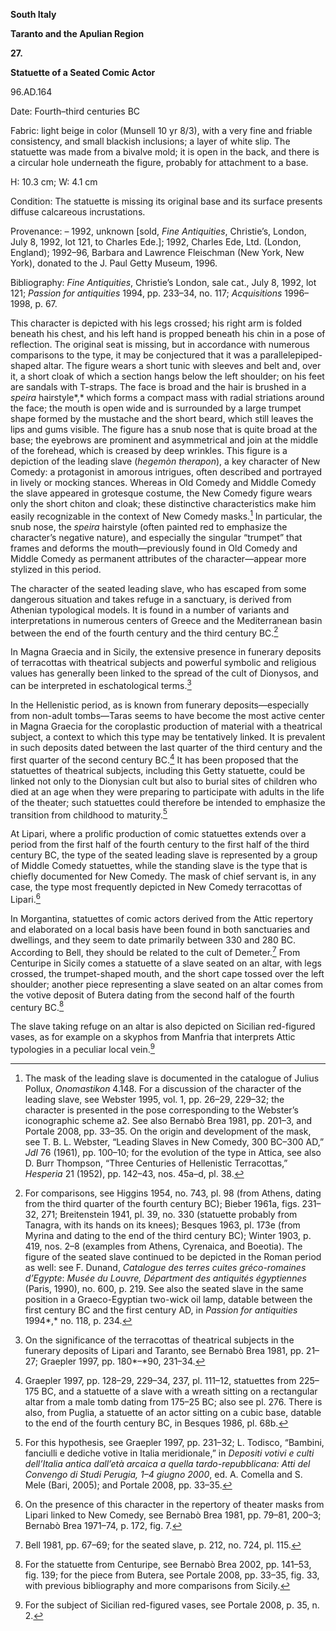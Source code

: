 **South Italy**

**Taranto and the Apulian Region**

**27.**

**Statuette of a Seated Comic Actor**

96.AD.164

<span class="smcaps">Date:</span> Fourth<span
class="smcaps">–</span>third centuries BC

<span class="smcaps">Fabric</span>: light beige in
color (Munsell 10 yr 8/3), with a very fine and friable consistency, and
small blackish inclusions; a layer of white slip. The statuette was made
from a bivalve mold; it is open in the back, and there is a circular
hole underneath the figure, probably for attachment to a base.

H: 10.3 cm; W: 4.1 cm

<span class="smcaps">Condition:</span> The statuette
is missing its original base and its surface presents diffuse calcareous
incrustations.

<span class="smcaps">Provenance</span>: – 1992,
unknown \[sold, *Fine Antiquities*, Christie’s, London, July 8, 1992,
lot 121, to Charles Ede.\]; 1992, Charles Ede, Ltd. (London, England);
1992–96, Barbara and Lawrence Fleischman (New York, New York), donated
to the J. Paul Getty Museum, 1996.

<span class="smcaps">Bibliography:</span> *Fine
Antiquities*, Christie’s London, sale cat., July 8, 1992, lot 121;
*<span class="smcaps">Passion for antiquities</span>*
1994, pp. 233–34, no. 117; *<span
class="smcaps">Acquisitions</span>* 1996–1998, p. 67.

This character is depicted with his legs crossed; his right arm is
folded beneath his chest, and his left hand is propped beneath his chin
in a pose of reflection. The original seat is missing, but in accordance
with numerous comparisons to the type, it may be conjectured that it was
a parallelepiped-shaped altar. The figure wears a short tunic with
sleeves and belt and, over it, a short cloak of which a section hangs
below the left shoulder; on his feet are sandals with T-straps. The face
is broad and the hair is brushed in a *speira* hairstyle*,* which forms
a compact mass with radial striations around the face; the mouth is open
wide and is surrounded by a large trumpet shape formed by the mustache
and the short beard, which still leaves the lips and gums visible. The
figure has a snub nose that is quite broad at the base; the eyebrows are
prominent and asymmetrical and join at the middle of the forehead, which
is creased by deep wrinkles. This figure is a depiction of the leading
slave (*hegemòn therapon*), a key character of New Comedy: a protagonist
in amorous intrigues, often described and portrayed in lively or mocking
stances. Whereas in Old Comedy and Middle Comedy the slave appeared in
grotesque costume, the New Comedy figure wears only the short chiton and
cloak; these distinctive characteristics make him easily recognizable in
the context of New Comedy masks.[^1] In particular, the snub nose, the
*speira* hairstyle (often painted red to emphasize the character’s
negative nature), and especially the singular “trumpet” that frames and
deforms the mouth—previously found in Old Comedy and Middle Comedy as
permanent attributes of the character—appear more stylized in this
period.

The character of the seated leading slave, who has escaped from some
dangerous situation and takes refuge in a sanctuary, is derived from
Athenian typological models. It is found in a number of variants and
interpretations in numerous centers of Greece and the Mediterranean
basin between the end of the fourth century and the third century <span
class="smcaps">BC.</span>[^2]

In Magna Graecia and in Sicily, the extensive presence in funerary
deposits of terracottas with theatrical subjects and powerful symbolic
and religious values has generally been linked to the spread of the cult
of Dionysos, and can be interpreted in eschatological terms.[^3]

In the Hellenistic period, as is known from funerary deposits—especially
from non-adult tombs—Taras seems to have become the most active center
in Magna Graecia for the coroplastic production of material with a
theatrical subject, a context to which this type may be tentatively
linked. It is prevalent in such deposits dated between the last quarter
of the third century and the first quarter of the second century <span
class="smcaps">BC.</span>[^4] It has been proposed
that the statuettes of theatrical subjects, including this Getty
statuette, could be linked not only to the Dionysian cult but also to
burial sites of children who died at an age when they were preparing to
participate with adults in the life of the theater; such statuettes
could therefore be intended to emphasize the transition from childhood
to maturity.[^5]

At Lipari, where a prolific production of comic statuettes extends over
a period from the first half of the fourth century to the first half of
the third century <span class="smcaps">BC</span>, the
type of the seated leading slave is represented by a group of Middle
Comedy statuettes, while the standing slave is the type that is chiefly
documented for New Comedy. The mask of chief servant is, in any case,
the type most frequently depicted in New Comedy terracottas of
Lipari.[^6]

In Morgantina, statuettes of comic actors derived from the Attic
repertory and elaborated on a local basis have been found in both
sanctuaries and dwellings, and they seem to date primarily between 330
and 280 <span class="smcaps">BC.</span> According to
Bell, they should be related to the cult of Demeter.[^7] From Centuripe
in Sicily comes a statuette of a slave seated on an altar, with legs
crossed, the trumpet-shaped mouth, and the short cape tossed over the
left shoulder; another piece representing a slave seated on an altar
comes from the votive deposit of Butera dating from the second half of
the fourth century <span class="smcaps">BC.</span>[^8]

The slave taking refuge on an altar is also depicted on Sicilian
red-figured vases, as for example on a skyphos from Manfria that
interprets Attic typologies in a peculiar local vein.[^9]

[^1]: The mask of the leading slave is documented in the catalogue of
    Julius Pollux, *Onomastikon* 4.148. For a discussion of the
    character of the leading slave, see <span
    class="smcaps">Webster</span> 1995, vol. 1, pp.
    26–29, 229–32; the character is presented in the pose corresponding
    to the Webster’s iconographic scheme a2. See also <span
    class="smcaps">Bernabò Brea</span> 1981, pp.
    201–3, and <span class="smcaps">Portale</span>
    2008, pp. 33–35. On the origin and development of the mask, see T.
    B. L. Webster, “Leading Slaves in New Comedy, 300 <span
    class="smcaps">BC</span>–300 <span
    class="smcaps">AD,”</span> *JdI* 76 (1961), pp.
    100–10; for the evolution of the type in Attica, see also D. Burr
    Thompson, “Three Centuries of Hellenistic Terracottas,” *Hesperia*
    21 (1952), pp. 142–43, nos. 45a–d, pl. 38.

[^2]: For comparisons, see <span
    class="smcaps">Higgins</span> 1954, no. 743, pl.
    98 (from Athens, dating from the third quarter of the fourth century
    <span class="smcaps">BC</span>); <span
    class="smcaps">Bieber</span> 1961a, figs. 231–32,
    271; <span class="smcaps">Breitenstein</span>
    1941, pl. 39, no. 330 (statuette probably from Tanagra, with its
    hands on its knees); <span
    class="smcaps">Besques</span> 1963, pl. 173e (from
    Myrina and dating to the end of the third century <span
    class="smcaps">BC</span>); <span
    class="smcaps">Winter</span> 1903, p. 419, nos.
    2–8 (examples from Athens, Cyrenaica, and Boeotia). The figure of
    the seated slave continued to be depicted in the Roman period as
    well: see F. Dunand, *Catalogue des terres cuites gréco-romaines
    d’Egypte*: *Musée du Louvre, Départment des antiquités égyptiennes*
    (Paris, 1990), no. 600, p. 219. See also the seated slave in the
    same position in a Graeco-Egyptian two-wick oil lamp, datable
    between the first century <span
    class="smcaps">BC</span> and the first century AD,
    in *<span class="smcaps">Passion for
    antiquities</span>* 1994*,* no. 118, p. 234.

[^3]: On the significance of the terracottas of theatrical subjects in
    the funerary deposits of Lipari and Taranto, see <span
    class="smcaps">Bernabò Brea</span> 1981, pp.
    21–27; <span class="smcaps">Graepler</span> 1997,
    pp. 180*–*90, 231–34.

[^4]: <span class="smcaps">Graepler</span> 1997, pp.
    128–29, 229–34, 237, pl. 111–12, statuettes from 225–175 <span
    class="smcaps">BC</span>, and a statuette of a
    slave with a wreath sitting on a rectangular altar from a male tomb
    dating from 175–25 <span class="smcaps">BC;</span>
    also see pl. 276. There is also, from Puglia, a statuette of an
    actor sitting on a cubic base, datable to the end of the fourth
    century <span class="smcaps">BC</span>, in <span
    class="smcaps">Besques</span> 1986, pl. 68b.

[^5]: For this hypothesis, see <span
    class="smcaps">Graepler</span> 1997, pp. 231–32;
    L. Todisco, “Bambini, fanciulli e dediche votive in Italia
    meridionale,” in *Depositi votivi e culti dell’Italia antica
    dall’età arcaica a quella tardo-repubblicana: Atti del Convengo di
    Studi Perugia, 1–4 giugno 2000*, ed. A. Comella and S. Mele (Bari,
    2005); and <span class="smcaps">Portale</span>
    2008, pp. 33–35.

[^6]: On the presence of this character in the repertory of theater
    masks from Lipari linked to New Comedy, see <span
    class="smcaps">Bernabò Brea</span> 1981, pp.
    79–81, 200–3; <span class="smcaps">Bernabò
    Brea</span> 1971–74, p. 172, fig. 7.

[^7]: <span class="smcaps">Bell</span> 1981, pp.
    67–69; for the seated slave, p. 212, no. 724, pl. 115.

[^8]: For the statuette from Centuripe, see <span
    class="smcaps">Bernabò Brea</span> 2002, pp.
    141–53, fig. 139; for the piece from Butera, see <span
    class="smcaps">Portale</span> 2008, pp. 33–35,
    fig. 33, with previous bibliography and more comparisons from
    Sicily.

[^9]: For the subject of Sicilian red-figured vases, see <span
    class="smcaps">Portale</span> 2008, p. 35, n. 2.
